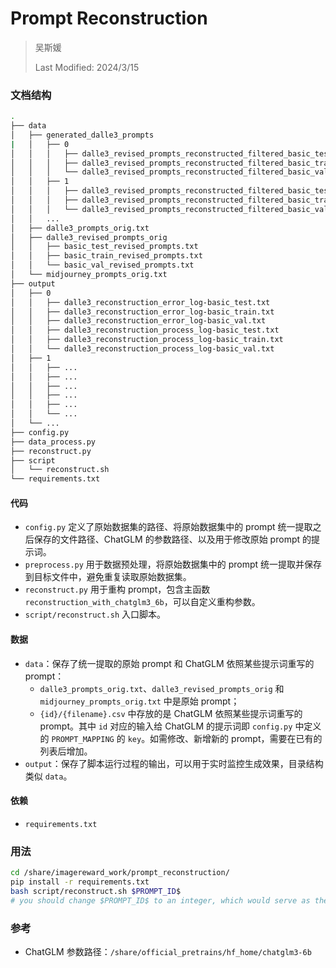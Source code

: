 # Prompt Reconstruction

> 吴斯媛
>
> Last Modified: 2024/3/15



### 文档结构

```bash
.
├── data
│   ├── generated_dalle3_prompts
|   │   ├── 0
│   │   │   ├── dalle3_revised_prompts_reconstructed_filtered_basic_test.csv
│   │   │   ├── dalle3_revised_prompts_reconstructed_filtered_basic_train.csv
│   │   │   └── dalle3_revised_prompts_reconstructed_filtered_basic_val.csv
│   │   ├── 1
│   │   │   ├── dalle3_revised_prompts_reconstructed_filtered_basic_test.csv
│   │   │   ├── dalle3_revised_prompts_reconstructed_filtered_basic_train.csv
│   │   │   └── dalle3_revised_prompts_reconstructed_filtered_basic_val.csv
│   │   ...
│   ├── dalle3_prompts_orig.txt
│   ├── dalle3_revised_prompts_orig
│   │   ├── basic_test_revised_prompts.txt
│   │   ├── basic_train_revised_prompts.txt
│   │   └── basic_val_revised_prompts.txt
│   └── midjourney_prompts_orig.txt
├── output
│   ├── 0
│   │   ├── dalle3_reconstruction_error_log-basic_test.txt
│   │   ├── dalle3_reconstruction_error_log-basic_train.txt
│   │   ├── dalle3_reconstruction_error_log-basic_val.txt
│   │   ├── dalle3_reconstruction_process_log-basic_test.txt
│   │   ├── dalle3_reconstruction_process_log-basic_train.txt
│   │   └── dalle3_reconstruction_process_log-basic_val.txt
│   ├── 1
│   │   ├── ...
│   │   ├── ...
│   │   ├── ...
│   │   ├── ...
│   │   ├── ...
│   │   └── ...
│   └── ...
├── config.py
├── data_process.py
├── reconstruct.py
├── script
│   └── reconstruct.sh
└── requirements.txt
```

#### 代码

- `config.py` 定义了原始数据集的路径、将原始数据集中的 prompt 统一提取之后保存的文件路径、ChatGLM 的参数路径、以及用于修改原始 prompt 的提示词。
- `preprocess.py` 用于数据预处理，将原始数据集中的 prompt 统一提取并保存到目标文件中，避免重复读取原始数据集。
- `reconstruct.py` 用于重构 prompt，包含主函数 `reconstruction_with_chatglm3_6b`，可以自定义重构参数。
- `script/reconstruct.sh` 入口脚本。

#### 数据

- `data`：保存了统一提取的原始 prompt 和 ChatGLM 依照某些提示词重写的 prompt：
  - `dalle3_prompts_orig.txt`、`dalle3_revised_prompts_orig` 和 `midjourney_prompts_orig.txt` 中是原始 prompt；
  - `{id}/{filename}.csv` 中存放的是 ChatGLM 依照某些提示词重写的 prompt。其中 `id` 对应的输入给 ChatGLM 的提示词即 `config.py` 中定义的 `PROMPT_MAPPING` 的 `key`。如需修改、新增新的 prompt，需要在已有的列表后增加。
- `output`：保存了脚本运行过程的输出，可以用于实时监控生成效果，目录结构类似 `data`。

#### 依赖

- `requirements.txt`



### 用法

```bash
cd /share/imagereward_work/prompt_reconstruction/
pip install -r requirements.txt
bash script/reconstruct.sh $PROMPT_ID$
# you should change $PROMPT_ID$ to an integer, which would serve as the key for 'PROMPT_MAPPING' in config.py
```


### 参考

- ChatGLM 参数路径：`/share/official_pretrains/hf_home/chatglm3-6b`